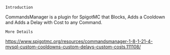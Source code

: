     Introduction
CommandsManager is a plugin for SpigotMC that Blocks, Adds a Cooldown and Adds a Delay with Cost to any Command.

    More Details
https://www.spigotmc.org/resources/commandsmanager-1-8-1-21-4-mysql-custom-cooldowns-custom-delays-custom-costs.111108/
